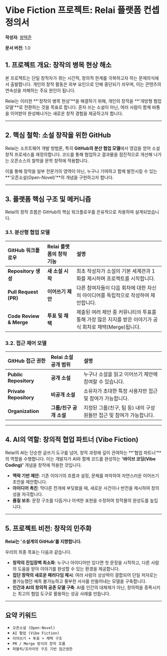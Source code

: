 # Vibe Fiction 프로젝트: Relai 플랫폼 컨셉 정의서

**작성자**: [왕택준](https://github.com/TJK98)

**문서 버전**: 1.0

## **1. 프로젝트 개요: 창작의 병목 현상 해소**

본 프로젝트는 단일 창작자가 겪는 시간적, 창의적 한계를 극복하고자 하는 문제의식에서 출발합니다. 개인의 창작 활동은 외부 요인으로 인해 중단되기 쉬우며, 이는 콘텐츠의 연속성을 저해하는 주요 원인이 됩니다.

Relai는 이러한 **'창작의 병목 현상'**을 해결하기 위해, 개인의 창작을 **'개방형 협업 모델'**로 전환하는 것을 목표로 합니다. 혼자 쓰는 소설이 아닌, 여러 사람이 함께 바통을 이어받아 완성해나가는 새로운 창작 경험을 제공하고자 합니다.

---

## **2. 핵심 철학: 소설 창작을 위한 GitHub**

Relai는 소프트웨어 개발 방법론, 특히 **GitHub의 분산 협업 모델**에서 영감을 얻어 소설 창작 프로세스를 재정의합니다. 코드를 통해 협업하고 결과물을 점진적으로 개선해 나가는 오픈소스의 철학을 문학 창작에 적용합니다.

이를 통해 창작을 일부 전문가의 영역이 아닌, 누구나 기여하고 함께 발전시킬 수 있는 **'오픈소설(Open-Novel)'**의 개념을 구현하고자 합니다.

---

## **3. 플랫폼 핵심 구조 및 메커니즘**

Relai의 창작 흐름은 GitHub의 핵심 워크플로우를 은유적으로 차용하여 설계되었습니다.

### **3.1. 분산형 협업 모델**

| GitHub 워크플로우 | Relai 플랫폼의 창작 기능 | 설명 |
| :--- | :--- | :--- |
| **Repository 생성** | **새 소설 시작** | 최초 작성자가 소설의 기본 세계관과 1화를 제시하며 프로젝트를 시작합니다. |
| **Pull Request (PR)** | **이어쓰기 제안** | 다른 참여자들이 다음 회차에 대한 자신의 아이디어를 독립적으로 작성하여 제안합니다. |
| **Code Review & Merge** | **투표 및 채택** | 제출된 여러 제안 중 커뮤니티의 투표를 통해 가장 많은 지지를 받은 이야기가 공식 회차로 채택(Merge)됩니다. |

### **3.2. 접근 제어 모델**

| GitHub 접근 권한 | Relai 소설 공개 범위 | 설명 |
| :--- | :--- | :--- |
| **Public Repository** | **공개 소설** | 누구나 소설을 읽고 이어쓰기 제안에 참여할 수 있습니다. |
| **Private Repository** | **비공개 소설** | 소유자가 초대한 특정 사용자만 접근 및 참여가 가능합니다. |
| **Organization** | **그룹/친구 공개 소설** | 지정된 그룹(친구, 팀 등) 내의 구성원들만 접근 및 참여가 가능합니다. |

---

## **4. AI의 역할: 창의적 협업 파트너 (Vibe Fiction)**

Relai의 AI는 단순한 글쓰기 도구를 넘어, 창작 과정에 깊이 관여하는 **'협업 파트너'**의 역할을 수행합니다. 이는 개발자가 AI와 함께 코드를 완성하는 **'바이브 코딩(Vibe Coding)'** 개념을 창작에 적용한 것입니다.

*   **맥락 기반 제안**: 기존 이야기의 흐름과 설정, 문체를 파악하여 자연스러운 이어쓰기 초안을 제안합니다.
*   **아이디어 촉진**: 막다른 전개에 부딪혔을 때, 새로운 사건이나 반전을 제시하여 창의성을 자극합니다.
*   **품질 보조**: 문장 구조를 다듬거나 어색한 표현을 수정하여 창작물의 완성도를 높입니다.

---

## **5. 프로젝트 비전: 창작의 민주화**

**Relai는 '소설계의 GitHub'를 지향합니다.**

우리의 최종 목표는 다음과 같습니다.
-   **창작의 진입장벽 최소화**: 누구나 아이디어만 있다면 첫 문장을 시작하고, 다른 사람의 도움을 받아 이야기를 완성할 수 있는 환경을 제공합니다.
-   **집단 창작의 새로운 패러다임 제시**: 여러 사람의 상상력이 결합되어 단일 저자로는 불가능했던 예측 불가능하고 풍부한 서사를 만들어내는 모델을 구축합니다.
-   **인간과 AI의 창의적 공존 모델 구축**: AI를 인간의 대체재가 아닌, 창의력을 증폭시키는 최고의 협업 도구로 활용하는 성공 사례를 만듭니다.

---

## **요약 키워드**

-   `오픈소설 (Open-Novel)`
-   `AI 협업 (Vibe Fiction)`
-   `이어쓰기 + 투표 + 채택 구조`
-   `PR / Merge 방식의 창작 흐름`
-   `퍼블릭/프라이빗 구조 기반 접근권한`
